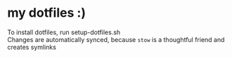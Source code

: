 # my dotfiles :)

To install dotfiles, run setup-dotfiles.sh  
Changes are automatically synced, because `stow` is a thoughtful friend and creates symlinks
